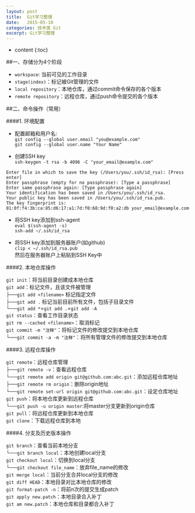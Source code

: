 ```yaml
---
layout: post
title:  Git学习整理
date:   2015-05-10
categories: 技术类 Git
excerpt: Git学习整理
---
```


* content
{:toc}

##一、存储分为4个阶段  
*   `workspace`: 当前可见的工作目录  
*   `stage(index)`：标记被Git管理的文件  
*   `local repository`：本地仓库，通过commit命令保存的各个版本  
*   `remote repository`：远程仓库，通过push命令提交的各个版本

##二、命令操作（常用）  

####1. 环境配置  

* 配置邮箱和用户名:  
`git config --global user.email "you@example.com"`  
`git config --global user.name "Your Name"`  

* 创建SSH key  
`ssh-keygen -t rsa -b 4096 -C "your_email@example.com"`  

```  
Enter file in which to save the key (/Users/you/.ssh/id_rsa): [Press enter]  
Enter passphrase (empty for no passphrase): [Type a passphrase]  
Enter same passphrase again: [Type passphrase again]  
Your identification has been saved in /Users/you/.ssh/id_rsa.  
Your public key has been saved in /Users/you/.ssh/id_rsa.pub.  
The key fingerprint is:  
01:0f:f4:3b:ca:85:d6:17:a1:7d:f0:68:9d:f0:a2:db your_email@example.com  
```  

* 将SSH key添加到ssh-agent  
`eval $(ssh-agent -s)`  
`ssh-add ~/.ssh/id_rsa`  

* 将SSH key添加到服务器账户(如github)  
`clip < ~/.ssh/id_rsa.pub`  
然后在服务器账户上粘贴到SSH Key中

####2. 本地仓库操作  

`git init`：将当前目录创建成本地仓库  
`git add`：标记文件，且该文件被管理  
├──`git add <filename>`  标记指定文件  
├──`git add .` 标记当前目前所有文件，包括子目录文件  
└──`git add *`=`git add .`=`git add -A`  
`git status`：查看工作目录状态  
`git rm --cached <filename>`：取消标记  
`git commit -m "注释"`：将标记文件的修改提交到本地仓库  
└──`git commit -a -m "注释"`：将所有管理文件的修改提交到本地仓库  


####3. 远程仓库操作  

`git remote`：远程仓库管理  
├──`git remote -v`：查看远程仓库  
└──`git remote add origin git@github.com:abc.git`：添加远程仓库地址  
├──`git remote rm origin`：删除origin地址  
└──`git remote set-url origin git@github.com:abc.git`：设定仓库地址  
`git push`：将本地仓库更新到远程仓库  
└──`git push -u origin master`:将master分支更新到origin仓库  
`git pull`：将远程仓库更新到本地仓库  
`git clone`：下载远程仓库到本地  


####4. 分支及历史版本操作  

`git branch`：查看当前本地分支  
└──`git branch local`：本地创建local分支  
`git checkout local`：切换到local分支  
└──`git checkout file_name`：放弃file_name的修改  
`git merge local`：当前分支合并local分支的修改  
`git diff HEAD`：本地目录对比本地仓库的修改  
`git format-patch -n`：将前n次的提交生成patch  
`git apply new.patch`：本地目录合入补丁  
`git am new.patch`：本地仓库和目录都合入补丁  
